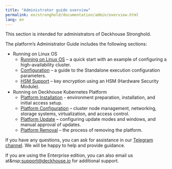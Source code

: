 ```yaml
---
title: "Administrator guide overview"
permalink: en/stronghold/documentation/admin/overview.html
lang: en
---
```


This section is intended for administrators of Deckhouse Stronghold.

The platform’s Administrator Guide includes the following sections:

- Running on Linux OS
  - [Running on Linux OS](./standalone/installation.html) – a quick start with an example of configuring a high-availability cluster.
  - [Configuration](./standalone/configuration.html) – a guide to the Standalone execution configuration parameters.
  - [HSM Support](./standalone/hsm.html) – key encryption using an HSM (Hardware Security Module).
- Running on Deckhouse Kubernetes Platform 
  - [Platform Installation](./install/steps/prepare.html) - environment preparation, installation, and initial access setup.
  - [Platform Configuration](./platform-management/node-management/node-group.html) – cluster node management, networking, storage systems, virtualization, and access control.
  - [Platform Update](./update/update.html) – configuring update modes and windows, and manual approval of updates.
  - [Platform Removal](./removing/removing.html) – the process of removing the platform.

If you have any questions, you can ask for assistance in our [Telegram channel](https://t.me/deckhouse). We will be happy to help and provide guidance.

If you are using the Enterprise edition, you can also email us at&nsp;<a href="mailto:support@deckhouse.ru">support@deckhouse.io</a> for additional support.
